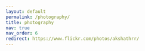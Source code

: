 ```yaml
---
layout: default
permalink: /photography/
title: photography
nav: true
nav_order: 6
redirect: https://www.flickr.com/photos/akshathrr/
---
```

<!-- 
<img src="https://drive.google.com/thumbnail?id=16O2U3hhayp0o3pOGWMf4Vs9nYC4hmsqh">
<img src="https://drive.google.com/thumbnail?id=1Zs89WSkbSvDcNIf9MjAyhGa4nuhfDbDI">
<img src="https://drive.google.com/thumbnail?id=18iIOBsJ7GGIuGQbLluCSDw9eOSkmnZHD">
<img src="https://drive.google.com/thumbnail?id=1hqQgjKC_DU9odbmdLLNW-_jQVUTFLpiR">
<img src="https://drive.google.com/thumbnail?id=1ZVHSCU4uUZZX2j5AoIf5Ihuxlal9IDjm">
<img src="https://drive.google.com/thumbnail?id=1YIFkwIvUi5v5n-SLPkGphqK-aJfD2fgd">
<img src="https://drive.google.com/thumbnail?id=1QBLPiAmMBDo2J0cs19gOmL5yCyiw0nHK">
<img src="https://drive.google.com/thumbnail?id=1OWuLVDfW6BgdSo26P2mMwLs2aMPVzkKa">
<img src="https://drive.google.com/thumbnail?id=1G6jKNUBomxhHaxUUhqA2pqUtYtPoNzsN">
<img src="https://drive.google.com/thumbnail?id=1l92-6A8Ht0wbiJlLuQcIuxFHHQ26okjg">
<img src="https://drive.google.com/thumbnail?id=1ypLKo0pzeP8mwJt-pTjECw0uGkCACioa">
<img src="https://drive.google.com/thumbnail?id=1fRxhN3P6cRiJ_QEZXdGdN-T4uPaqtFCx">
<img src="https://drive.google.com/thumbnail?id=1EZSuQ4sSXaYH5Ql7ji-8KMuXoqsZBbeZ">
<img src="https://drive.google.com/thumbnail?id=1LyttQRDXnKaNwpGiYPdNMQ7r45OnSt4j">
<img src="https://drive.google.com/thumbnail?id=1XvK1tbXAwYWOl4FDkOGExgUxUWqlSHWo">
<img src="https://drive.google.com/thumbnail?id=1o6kQF8aFEvfry1vsATsVEGp5XkviyRHX">
<img src="https://drive.google.com/thumbnail?id=1SoeW3kz7zca42eaQTc3Z1slW4Lw8QbgF">
<img src="https://drive.google.com/thumbnail?id=13CjfVwhlxfYs7KoJqV7kpXxMD3WRm6NA">
<img src="https://drive.google.com/thumbnail?id=1NR_5ErxdNfS3imOKDWMJgM8c1wlBpRXr">
<img src="https://drive.google.com/thumbnail?id=1lGVHrFp09Pw3ugzo0RmlHwFfFs3lOabh">
<img src="https://drive.google.com/thumbnail?id=1xQD67uQsznl7rBza2jnbMlPPWmZ1fOQE">
<img src="https://drive.google.com/thumbnail?id=1c6iQzdxuQKwMY5dOKLap29zPtYtejKNv">
<img src="https://drive.google.com/thumbnail?id=1maq-4GuabY4CegoOKrJRs32QI5bNcAHI">
<img src="https://drive.google.com/thumbnail?id=1XFcMvpcWjz2cvZBjMpUuYwHI1XGSoQgB">
<img src="https://drive.google.com/thumbnail?id=1Xr67ciIM7mIo2-LbYqpZuzwJVd-ica-6">
<img src="https://drive.google.com/thumbnail?id=1kGcdC1Cri_FmCCBjcF8MIgxcD1Oahq7A">
<img src="https://drive.google.com/thumbnail?id=14qmA-a60qWTmhi_APxW-JL7e3wL-SDWH">
<img src="https://drive.google.com/thumbnail?id=1ApTXKhc1wT0BmLGlyezKACGCCIuMmnv8">
<img src="https://drive.google.com/thumbnail?id=19-i7hyJjgrjN93oZHEbePKEKWEqy1gr1">
<img src="https://drive.google.com/thumbnail?id=1PLe8fryEXtR4jCdZXyIutpD91tUe5AHo">
<img src="https://drive.google.com/thumbnail?id=1UzM2-rNzrrV7HiUEGVaN3rfsTr9mLlCH">
<img src="https://drive.google.com/thumbnail?id=1ZjLiJ2mgfS6m2Sksx-Ug6PqpFsKR6XxK">
<img src="https://drive.google.com/thumbnail?id=1hlZeMAU4bcgUAtPQV05ftQeAuEm5q8kw">
<img src="https://drive.google.com/thumbnail?id=16O2U3hhayp0o3pOGWMf4Vs9nYC4hmsqh">
<img src="https://drive.google.com/thumbnail?id=1lCTz9-k0pFMXlH_Nw_BWIeTAaqX1hPQT">
<img src="https://drive.google.com/thumbnail?id=1cr8pYeal2azjHeYu4vzfokz70N_nFhFr">
<img src="https://drive.google.com/thumbnail?id=1qyTHolTDdkRFjPpdwAqKaqa3VJovxHao">
<img src="https://drive.google.com/thumbnail?id=1YQwKV0BN6E-z5z-M3xnGEtzgzPOkLrhU">
<img src="https://drive.google.com/thumbnail?id=1UssUC-O8FFLKNuYpJLwzj2w3JwI8sp0b">
<img src="https://drive.google.com/thumbnail?id=18mu6nZFbgty3KBL2_NP9jLRN6n_xomLt">
<img src="https://drive.google.com/thumbnail?id=1iDe3AeM7KfRW__urlHjN89xdNGbJHzJU">
<img src="https://drive.google.com/thumbnail?id=1pfZM0We6-hkf7rfsl0Z45eKH1SJCF38M">
<img src="https://drive.google.com/thumbnail?id=1rq4lXf8xAEVfTJx5y2skcUaGp2dRx9fa">
<img src="https://drive.google.com/thumbnail?id=1-Xhj0q37x46pIlNmkk6Qx10lyPM2okMq">
<img src="https://drive.google.com/thumbnail?id=1TaX05jBB782vi58HopqguC_B4qGOptMb">
<img src="https://drive.google.com/thumbnail?id=1shBs5JzdZcsS1u0Z8t5wn7KdiOVxTBzb">
<img src="https://drive.google.com/thumbnail?id=1lUEB4-NSlmC93bgf6YbdvONnwbb-O1Ty">
<img src="https://drive.google.com/thumbnail?id=18iotqCWX9DxEB1tPmQ4Xgg4mM6LBj1CV">
<img src="https://drive.google.com/thumbnail?id=1Z9KFetTmEexEiwoW2XUgQkSehzjXzmL_">
<img src="https://drive.google.com/thumbnail?id=1p1D6561jxtSROzBDUI7dcc_vGIXL4Ea9">
<img src="https://drive.google.com/thumbnail?id=1N6RO_iJaHOtD8tqaBzQdo7NKRtJjuG4j">
<img src="https://drive.google.com/thumbnail?id=1j6eFoUG3UUuRygBMODX-8D8F-dP8vgar">
<img src="https://drive.google.com/thumbnail?id=1W31vd1msIwIXOOYZuEAaakjNmILd8mwH">
<img src="https://drive.google.com/thumbnail?id=1oJzodaR2twcjt4M24bgE6NNTA5rDvaz_">
<img src="https://drive.google.com/thumbnail?id=1CtQ2XK4FvLKwVmK5yN-0JpeMTzqbFxWv">
<img src="https://drive.google.com/thumbnail?id=1_1LIX5PecL4NaLVoIEjqFEXwCDcGcWuw">
<img src="https://drive.google.com/thumbnail?id=1e0-FvQifCcpzdXbXtsss2WG9hUy7u-a2">
<img src="https://drive.google.com/thumbnail?id=1VhilhWj8BgD1AQN1Oy99makgt-KLy91v">
<img src="https://drive.google.com/thumbnail?id=1Oykl8rYziSX4jLqoGR-tcQszm3wzFSa_">
<img src="https://drive.google.com/thumbnail?id=1WmPYbiJhwnaG9iNjz9-SmW-ca4u0wyq1">
<img src="https://drive.google.com/thumbnail?id=1BLacOgqGf2FoGe6xTNDnEOXw6hOEfzQM">
<img src="https://drive.google.com/thumbnail?id=1Qyhs5fkj2tzMcw879mfR3zD2JK_NMMed">
<img src="https://drive.google.com/thumbnail?id=1lbbL8ErSDmJF8OdhUjZ7Hm_Q-SiYxsxJ">

 -->
